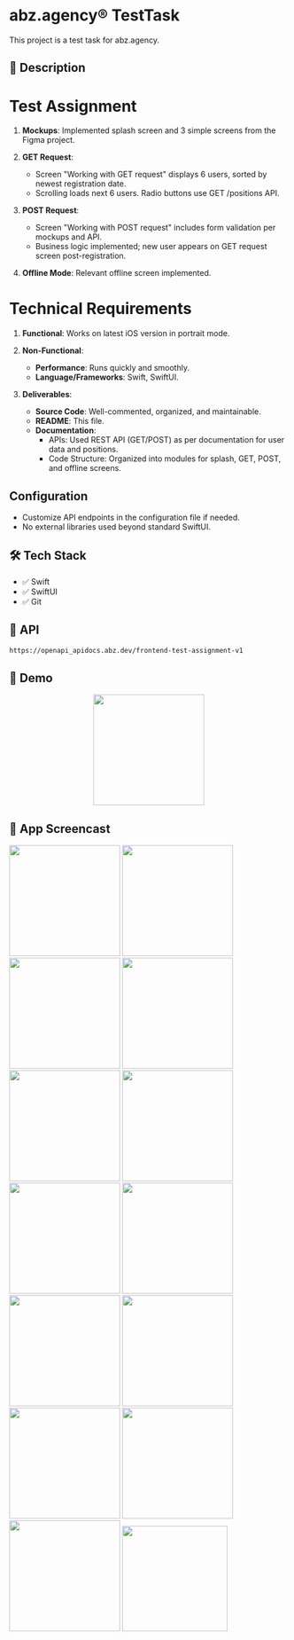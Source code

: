 # abz.agency® TestTask

This project is a test task for abz.agency.

## 📲 Description

# Test Assignment

1. **Mockups**: Implemented splash screen and 3 simple screens from the Figma project.

2. **GET Request**:
   * Screen "Working with GET request" displays 6 users, sorted by newest registration date.
   * Scrolling loads next 6 users. Radio buttons use GET /positions API.

3. **POST Request**:
   * Screen "Working with POST request" includes form validation per mockups and API.
   * Business logic implemented; new user appears on GET request screen post-registration.

4. **Offline Mode**: Relevant offline screen implemented.

# Technical Requirements

1. **Functional**: Works on latest iOS version in portrait mode.

2. **Non-Functional**:
   * **Performance**: Runs quickly and smoothly.
   * **Language/Frameworks**: Swift, SwiftUI.

3. **Deliverables**:
   * **Source Code**: Well-commented, organized, and maintainable.
   * **README**: This file.
   * **Documentation**:
      * APIs: Used REST API (GET/POST) as per documentation for user data and positions.
      * Code Structure: Organized into modules for splash, GET, POST, and offline screens.

## Configuration

* Customize API endpoints in the configuration file if needed.
* No external libraries used beyond standard SwiftUI.

## 🛠 Tech Stack

- ✅ Swift
- ✅ SwiftUI
- ✅ Git


## 🔗 API

```bash
https://openapi_apidocs.abz.dev/frontend-test-assignment-v1
```

## 📸 Demo

<p align="center">
<img src="Screencast/SimulatorScreenRecording.gif" width="200"/>
</p>

## 📸 App Screencast

<p align="left">
<img src="Screencast/Screenshot_1.png" width="200"/>
<img src="Screencast/Screenshot_2.png" width="200"/>
<img src="Screencast/Screenshot_3.png" width="200"/>
<img src="Screencast/Screenshot_4.png" width="200"/>
<img src="Screencast/Screenshot_5.png" width="200"/>
<img src="Screencast/Screenshot_6.png" width="200"/>
<img src="Screencast/Screenshot_7.png" width="200"/>
<img src="Screencast/Screenshot_8.png" width="200"/>
<img src="Screencast/Screenshot_9.png" width="200"/>
<img src="Screencast/Screenshot_10.png" width="200"/>
<img src="Screencast/Screenshot_11.png" width="200"/>
<img src="Screencast/Screenshot_12.png" width="200"/>
<img src="Screencast/Screenshot_13.png" width="200"/>
<img src="Screencast/Screenshot_14.png" width="190"/>
</p>
